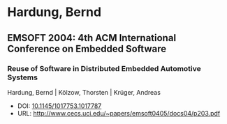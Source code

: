 # Hardung, Bernd

## EMSOFT 2004: 4th ACM International Conference on Embedded Software

### Reuse of Software in Distributed Embedded Automotive Systems
Hardung, Bernd | Kölzow, Thorsten | Krüger, Andreas
* DOI: [10.1145/1017753.1017787](https://doi.org/10.1145/1017753.1017787)
* URL: <http://www.cecs.uci.edu/~papers/emsoft0405/docs04/p203.pdf>

